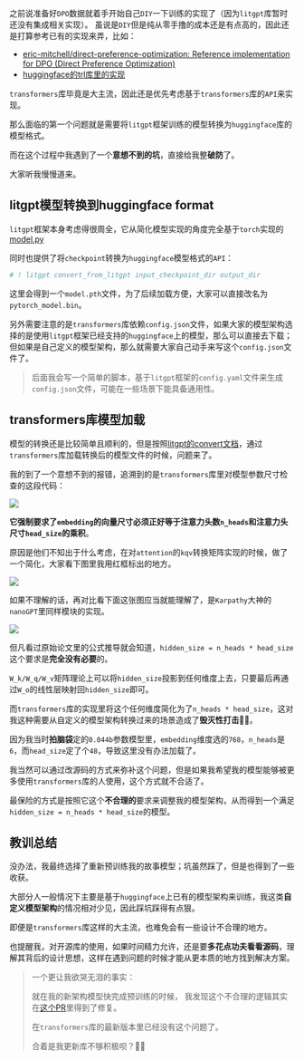 之前说准备好`DPO`数据就着手开始自己`DIY`一下训练的实现了（因为`litgpt`库暂时还没有集成相关实现）。
虽说是`DIY`但是纯从零手撸的成本还是有点高的，因此还是打算参考已有的实现来弄，比如：
- [eric-mitchell/direct-preference-optimization: Reference implementation for DPO (Direct Preference Optimization)](https://github.com/eric-mitchell/direct-preference-optimization)
- [huggingface的trl库里的实现](https://github.com/huggingface/trl/blob/main/trl/trainer/dpo_trainer.py)

`transformers`库毕竟是大主流，因此还是优先考虑基于`transformers`库的`API`来实现。

那么面临的第一个问题就是需要将`litgpt`框架训练的模型转换为`huggingface`库的模型格式。

而在这个过程中我遇到了一个**意想不到的坑**，直接给我整**破防**了。

大家听我慢慢道来。



## litgpt模型转换到huggingface format
`litgpt`框架本身考虑得很周全，它从简化模型实现的角度完全基于`torch`实现的[model.py](https://github.com/Lightning-AI/litgpt/blob/main/litgpt/model.py)

同时也提供了将`checkpoint`转换为`huggingface`模型格式的`API`：


```python
# ! litgpt convert_from_litgpt input_checkpoint_dir output_dir
```

这里会得到一个`model.pth`文件，为了后续加载方便，大家可以直接改名为`pytorch_model.bin`。

另外需要注意的是`transformers`库依赖`config.json`文件，如果大家的模型架构选择的是使用`litgpt`框架已经支持的`huggingface`上的模型，那么可以直接去下载；但如果是自己定义的模型架构，那么就需要大家自己动手来写这个`config.json`文件了。

> 后面我会写一个简单的脚本，基于`litgpt`框架的`config.yaml`文件来生成`config.json`文件，可能在一些场景下能具备通用性。


## transformers库模型加载
 
模型的转换还是比较简单且顺利的，但是按照[litgpt的convert文档](https://github.com/Lightning-AI/litgpt/blob/main/tutorials/convert_lit_models.md)，通过`transformers`库加载转换后的模型文件的时候，问题来了。

我的到了一个意想不到的报错，追溯到的是`transformers`库里对模型参数尺寸检查的这段代码：

![](https://erxuanyi-1257355350.cos.ap-beijing.myqcloud.com/image.png)

**它强制要求了`embedding`的向量尺寸必须正好等于注意力头数`n_heads`和注意力头尺寸`head_size`的乘积**。

原因是他们不知出于什么考虑，在对`attention`的`kqv`转换矩阵实现的时候，做了一个简化，大家看下图里我用红框标出的地方。

![](https://erxuanyi-1257355350.cos.ap-beijing.myqcloud.com/imag_4.png)


如果不理解的话，再对比看下面这张图应当就能理解了，是`Karpathy`大神的`nanoGPT`里同样模块的实现。

![](https://erxuanyi-1257355350.cos.ap-beijing.myqcloud.com/image_3.png)

但凡看过原始论文里的公式推导就会知道，`hidden_size = n_heads * head_size`这个要求是**完全没有必要**的。

`W_k/W_q/W_v`矩阵理论上可以将`hidden_size`投影到任何维度上去，只要最后再通过`W_o`的线性层映射回`hidden_size`即可。

而`transformers`库的实现里将这个任何维度简化为了`n_heads * head_size`，这对我这种需要从自定义的模型架构转换过来的场景造成了**毁灭性打击**🤦‍♂️。

因为我当时**拍脑袋**定的`0.044b`参数模型里，`embedding`维度选的`768`，`n_heads`是`6`，而`head_size`定了个`48`，导致这里没有办法加载了。

我当然可以通过改源码的方式来弥补这个问题，但是如果我希望我的模型能够被更多使用`transformers`库的人使用，这个方式就不合适了。

最保险的方式是按照它这个**不合理的**要求来调整我的模型架构，从而得到一个满足`hidden_size = n_heads * head_size`的模型。

## 教训总结


没办法，我最终选择了重新预训练我的故事模型；坑虽然踩了，但是也得到了一些收获。

大部分人一般情况下主要是基于`huggingface`上已有的模型架构来训练，我这类**自定义模型架构**的情况相对少见，因此踩坑踩得有点狠。

即便是`transformers`库这样的大主流，也难免会有一些设计不合理的地方。

也提醒我，对开源库的使用，如果时间精力允许，还是要**多花点功夫看看源码**，理解其背后的设计思想，这样在遇到问题的时候才能从更本质的地方找到解决方案。


> 一个更让我欲哭无泪的事实：
> 
> 就在我的新架构模型快完成预训练的时候，
> 我发现这个不合理的逻辑其实在[这个PR](https://github.com/huggingface/transformers/pull/32857)里得到了修复。
> 
> 在`transformers`库的最新版本里已经没有这个问题了。
> 
> 合着是我更新库不够积极呗？🤷‍♂️


